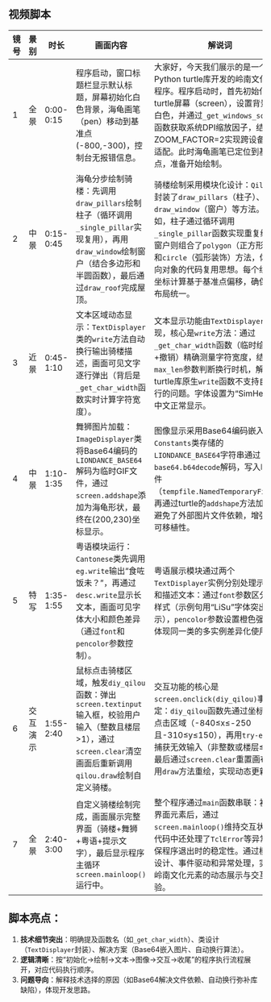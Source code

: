 ## 视频脚本

| 镜号 | 景别   | 时长        | 画面内容                                                                                                           | 解说词                                                                                                                                                                                 | 音乐/音效           |
|----|------|-----------|----------------------------------------------------------------------------------------------------------------|-------------------------------------------------------------------------------------------------------------------------------------------------------------------------------------|-----------------|
| 1  | 全景   | 0:00-0:15 | 程序启动，窗口标题栏显示默认标题，屏幕初始化白色背景，海龟画笔（pen）移动到基准点(-800,-300)，控制台无报错信息。                                                | 大家好，今天我们展示的是一个基于Python turtle库开发的岭南文化交互程序。程序启动时，首先初始化turtle屏幕（screen），设置背景色为白色，并通过`_get_windows_scaling`函数获取系统DPI缩放因子，结合ZOOM_FACTOR=2实现跨设备显示适配。此时海龟画笔已定位到基准点，准备开始绘制。                | 程序启动音效（轻微“滴”声）  |
| 2  | 中景   | 0:15-0:45 | 海龟分步绘制骑楼：先调用`draw_pillars`绘制柱子（循环调用`_single_pillar`实现复用），再用`draw_window`绘制窗户（结合多边形和半圆函数），最后通过`draw_roof`完成屋顶。  | 骑楼绘制采用模块化设计：`Qilou`类封装了`draw_pillars`（柱子）、`draw_window`（窗户）等方法。例如，柱子通过循环调用`_single_pillar`函数实现重复绘制，窗户则组合了`polygon`（正方形窗格）和`circle`（弧形装饰）方法，体现面向对象的代码复用思想。每个组件的坐标计算基于基准点偏移，确保整体布局统一。 | 画笔移动音效（轻柔“沙沙”声） |
| 3  | 近景   | 0:45-1:10 | 文本区域动态显示：`TextDisplayer`类的`write`方法自动换行输出骑楼描述，画面可见文字逐行弹出（背后是`_get_char_width`函数实时计算字符宽度）。                      | 文本显示功能由`TextDisplayer`类实现，核心是`write`方法：通过`_get_char_width`函数（临时绘制+撤销）精确测量字符宽度，结合`max_len`参数判断换行时机，解决了turtle库原生`write`函数不支持自动换行的问题。字体设置为“SimHei”保证中文正常显示。                            | 文字弹出音效（短促“叮咚”声） |
| 4  | 中景   | 1:10-1:35 | 舞狮图片加载：`ImageDisplayer`类将Base64编码的`LIONDANCE_BASE64`解码为临时GIF文件，通过`screen.addshape`添加为海龟形状，最终在(200,230)坐标显示。    | 图像显示采用Base64编码嵌入：`Constants`类存储的`LIONDANCE_BASE64`字符串通过`base64.b64decode`解码，写入临时文件（`tempfile.NamedTemporaryFile`），再通过turtle的`addshape`方法加载，避免了外部图片文件依赖，增强程序可移植性。                    | 图像加载完成提示音       |
| 5  | 特写   | 1:35-1:55 | 粤语模块运行：`Cantonese`类先调用`eg.write`输出“食咗饭未？”，再通过`desc.write`显示长文本，画面可见字体大小和颜色差异（通过`font`和`pencolor`参数控制）。         | 粤语展示模块通过两个`TextDisplayer`实例分别处理示例句和描述文本：通过`font`参数区分显示样式（示例句用“LiSu”字体突出展示），`pencolor`参数设置橙色强调，体现同一类的多实例差异化使用。                                                                       | 无               |
| 6  | 交互演示 | 1:55-2:40 | 鼠标点击骑楼区域，触发`diy_qilou`函数：弹出`screen.textinput`输入框，校验用户输入（整数且楼层>1），通过`screen.clear`清空画面后重新调用`qilou.draw`绘制自定义骑楼。 | 交互功能的核心是`screen.onclick(diy_qilou)`事件绑定：`diy_qilou`函数先通过坐标判断点击区域（-840≤x≤-250且-310≤y≤150），再用`try-except`捕获无效输入（非整数或楼层≤1），最后通过`screen.clear`重置画布并调用`draw`方法重绘，实现动态更新。                 | 鼠标点击音效+输入框弹出音效  |
| 7  | 全景   | 2:40-3:00 | 自定义骑楼绘制完成，画面展示完整界面（骑楼+舞狮+粤语+提示文字），最后显示程序主循环`screen.mainloop()`运行中。                                             | 整个程序通过`main`函数串联：初始化界面元素后，通过`screen.mainloop()`维持交互状态。代码中还处理了`TclError`等异常，确保程序退出时的稳定性。通过模块化设计、事件驱动和异常处理，实现了岭南文化元素的动态展示与交互体验。                                                       | 音乐渐弱            |

## 脚本亮点：

1. **技术细节突出**：明确提及函数名（如`_get_char_width`）、类设计（`TextDisplayer`封装）、解决方案（Base64嵌入图片、自动换行算法）。
2. **逻辑清晰**：按“初始化→绘制→文本→图像→交互→收尾”的程序执行流程展开，对应代码执行顺序。
3. **问题导向**：解释技术选择的原因（如Base64解决文件依赖、自动换行弥补库缺陷），体现开发思路。